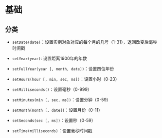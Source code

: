 # 基础

## 分类

+ `setDate(date)`：设置实例对象对应的每个月的几号（1-31），返回改变后毫秒时间戳

+ `setYear(year)`: 设置距离1900年的年数

+ `setFullYear(year [, month, date])`：设置四位年份

+ `setHours(hour [, min, sec, ms])`：设置小时（0-23）

+ `setMilliseconds()`：设置毫秒（0-999）

+ `setMinutes(min [, sec, ms])`：设置分钟（0-59）

+ `setMonth(month [, date])`：设置月份（0-11）

+ `setSeconds(sec [, ms])`：设置秒（0-59）

+ `setTime(milliseconds)`：设置毫秒时间戳
